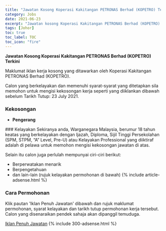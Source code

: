 ```yaml
---
title: "Jawatan Kosong Koperasi Kakitangan PETRONAS Berhad (KOPETRO) Terkini" 
category: Jobs 
date: 2021-06-23 
excerpt: "Jawatan kosong Koperasi Kakitangan PETRONAS Berhad (KOPETRO) terkini untuk kekosongan Pengerang" 
tags: [Johor] 
toc: true 
toc_label: TOC 
toc_icon: "fire" 
--- 
```


**Jawatan Kosong Koperasi Kakitangan PETRONAS Berhad (KOPETRO) Terkini**

Maklumat iklan kerja kosong yang ditawarkan oleh Koperasi Kakitangan PETRONAS Berhad (KOPETRO). 

Calon yang berkelayakan dan memenuhi syarat-syarat yang ditetapkan sila memohon untuk mengisi kekosongan kerja seperti yang diiklankan dibawah sebelum Tarikh Tutup: 23 July 2021. 
### Kekosongan 
<ul>
<li>
<p><strong>Pengerang </strong></p>
</li>
</ul> 
### Kelayakan 
Sekiranya anda, Warganegara Malaysia, berumur 18 tahun keatas yang berkelayakan dengan Ijazah, Diploma, Sijil Tinggi Persekolahan (SPM, STPM, “A” Level, Pre-U) atau Kelayakan Professional yang diiktiraf adalah di pelawa untuk memohon mengisi kekosongan jawatan di atas.

Selain itu calon juga perlulah mempunyai ciri-ciri berikut:
- Berperwatakan menarik
- Berpengetahuan
- dan lain-lain (rujuk kelayakan permohonan di bawah) 
{% include article-adsense.html %} 
### Cara Permohonan 
Klik pautan 'Iklan Penuh Jawatan' dibawah dan rujuk maklumat permohonan, syarat kelayakan dan tarikh tutup permohonan kerja tersebut.
Calon yang disenaraikan pendek sahaja akan dipanggil temuduga.

<a href="https://candidates.myfuturejobs.gov.my/search-jobs?jobId=b3cd85f920604e5fb2d27f7cbd976692&what=Koperasi%20Kakitangan%20PETRONAS%20Berhad" class="btn btn--info" target="_blank" rel="nofollow noopenner">Iklan Penuh Jawatan</a> 
{% include 300-adsense.html %} 
